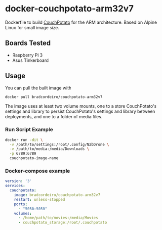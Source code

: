 # docker-couchpotato-arm32v7

Dockerfile to build [CouchPotato](https://couchpota.to) for the ARM architecture. Based on Alpine Linux for small image size.

## Boards Tested
* Raspberry Pi 3
* Asus Tinkerboard

## Usage
You can pull the built image with

```bash
docker pull bradcordeiro/couchpotato-arm32v7
```

The image uses at least two volume mounts, one to a  store CouchPotato's settings and library to persist CouchPotato's settings and library between deployments, and one to a folder of media files.

### Run Script Example

```bash
docker run -dit \
  -v /path/to/settings:/root/.config/NzbDrone \
  -v /path/to/media:/media/Downloads \
  -p 6789:6789
  couchpotato-image-name
```

### Docker-compose example

```yml
version: '3'
services:
  couchpotato:
    image: bradcordeiro/couchpotato-arm32v7
    restart: unless-stopped
    ports: 
      - "5050:5050"
    volumes:
      - /home/path/to/movies:/media/Movies
      - couchpotato_storage:/root/.couchpotato
```